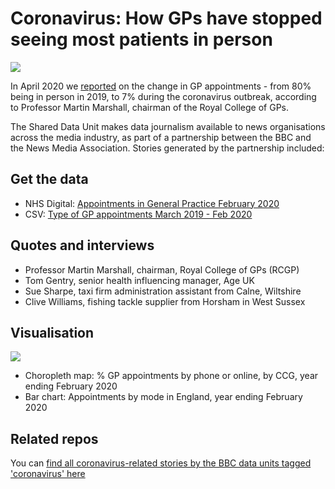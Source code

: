 # Coronavirus: How GPs have stopped seeing most patients in person

![](https://ichef.bbci.co.uk/news/624/cpsprodpb/BF09/production/_111750984_gpapptmapuk-nc.png)

In April 2020 we [reported](https://www.bbc.co.uk/news/uk-england-52216222) on the change in GP appointments - from 80% being in person in 2019, to 7% during the coronavirus outbreak, according to Professor Martin Marshall, chairman of the Royal College of GPs.

The Shared Data Unit makes data journalism available to news organisations across the media industry, as part of a partnership between the BBC and the News Media Association. Stories generated by the partnership included:



## Get the data

* NHS Digital: [Appointments in General Practice February 2020](https://digital.nhs.uk/data-and-information/publications/statistical/appointments-in-general-practice/february-2020)
* CSV: [Type of GP appointments March 2019 - Feb 2020](https://github.com/BBC-Data-Unit/Coronavirus-GPs/blob/master/Type%20of%20GP%20appointments%20March%202019%20-%20Feb%202020%20-%20App%20by%20CCG.csv)

## Quotes and interviews

* Professor Martin Marshall, chairman, Royal College of GPs (RCGP) 
* Tom Gentry, senior health influencing manager, Age UK
* Sue Sharpe, taxi firm administration assistant from Calne, Wiltshire
* Clive Williams, fishing tackle supplier from Horsham in West Sussex

## Visualisation

![](https://ichef.bbci.co.uk/news/624/cpsprodpb/8DCE/production/_111720363_appointmentsyear-nc.png)

* Choropleth map: % GP appointments by phone or online, by CCG, year ending February 2020
* Bar chart: Appointments by mode in England, year ending February 2020


## Related repos

You can [find all coronavirus-related stories by the BBC data units tagged 'coronavirus' here](https://github.com/search?q=topic%3Acoronavirus+org%3ABBC-Data-Unit&type=Repositories)
